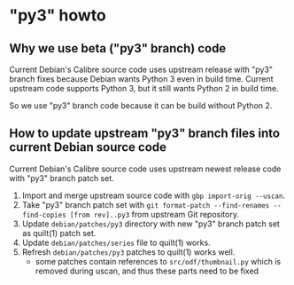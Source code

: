 # "py3" howto

## Why we use beta ("py3" branch) code

Current Debian's Calibre source code uses upstream release with "py3" branch
fixes because Debian wants Python 3 even in build time.
Current upstream code supports Python 3, but it still wants Python 2 in
build time.

So we use "py3" branch code because it can be build without Python 2.

## How to update upstream "py3" branch files into current Debian source code

Current Debian's Calibre source code uses upstream newest release code with
"py3" branch patch set.

1. Import and merge upstream source code with `gbp import-orig --uscan`.
2. Take "py3" branch patch set with `git format-patch --find-renames --find-copies [from rev]..py3`
   from upstream Git repository.
3. Update `debian/patches/py3` directory with new "py3" branch patch set as
   quilt(1) patch set.
4. Update `debian/patches/series` file to quilt(1) works.
5. Refresh `debian/patches/py3` patches to quilt(1) works well.
   - some patches contain references to `src/odf/thumbnail.py` which
     is removed during uscan, and thus these parts need to be fixed
